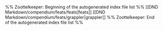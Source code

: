 %% Zoottelkeeper: Beginning of the autogenerated index file list  %%
 [[DND Markdown/compendium/feats/feats|feats]]
 [[DND Markdown/compendium/feats/grappler|grappler]]
%% Zoottelkeeper: End of the autogenerated index file list  %%
